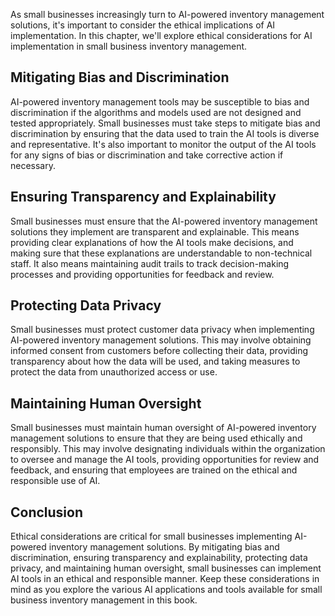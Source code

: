

As small businesses increasingly turn to AI-powered inventory management solutions, it's important to consider the ethical implications of AI implementation. In this chapter, we'll explore ethical considerations for AI implementation in small business inventory management.

Mitigating Bias and Discrimination
----------------------------------

AI-powered inventory management tools may be susceptible to bias and discrimination if the algorithms and models used are not designed and tested appropriately. Small businesses must take steps to mitigate bias and discrimination by ensuring that the data used to train the AI tools is diverse and representative. It's also important to monitor the output of the AI tools for any signs of bias or discrimination and take corrective action if necessary.

Ensuring Transparency and Explainability
----------------------------------------

Small businesses must ensure that the AI-powered inventory management solutions they implement are transparent and explainable. This means providing clear explanations of how the AI tools make decisions, and making sure that these explanations are understandable to non-technical staff. It also means maintaining audit trails to track decision-making processes and providing opportunities for feedback and review.

Protecting Data Privacy
-----------------------

Small businesses must protect customer data privacy when implementing AI-powered inventory management solutions. This may involve obtaining informed consent from customers before collecting their data, providing transparency about how the data will be used, and taking measures to protect the data from unauthorized access or use.

Maintaining Human Oversight
---------------------------

Small businesses must maintain human oversight of AI-powered inventory management solutions to ensure that they are being used ethically and responsibly. This may involve designating individuals within the organization to oversee and manage the AI tools, providing opportunities for review and feedback, and ensuring that employees are trained on the ethical and responsible use of AI.

Conclusion
----------

Ethical considerations are critical for small businesses implementing AI-powered inventory management solutions. By mitigating bias and discrimination, ensuring transparency and explainability, protecting data privacy, and maintaining human oversight, small businesses can implement AI tools in an ethical and responsible manner. Keep these considerations in mind as you explore the various AI applications and tools available for small business inventory management in this book.
